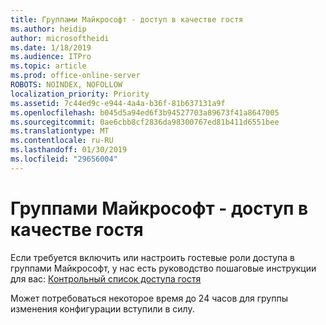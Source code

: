 ```yaml
---
title: Группами Майкрософт - доступ в качестве гостя
ms.author: heidip
author: microsoftheidi
ms.date: 1/18/2019
ms.audience: ITPro
ms.topic: article
ms.prod: office-online-server
ROBOTS: NOINDEX, NOFOLLOW
localization_priority: Priority
ms.assetid: 7c44ed9c-e944-4a4a-b36f-81b637131a9f
ms.openlocfilehash: b045d5a94ed6f3b94527703a89673f41a8647005
ms.sourcegitcommit: 0ae6cbb8cf2836da98300767ed81b411d6551bee
ms.translationtype: MT
ms.contentlocale: ru-RU
ms.lasthandoff: 01/30/2019
ms.locfileid: "29656004"
---
```

# <a name="microsoft-teams---guest-access"></a>Группами Майкрософт - доступ в качестве гостя


Если требуется включить или настроить гостевые роли доступа в группами Майкрософт, у нас есть руководство пошаговые инструкции для вас: [Контрольный список доступа гостя](https://docs.microsoft.com/microsoftteams/guest-access-checklist)
  
Может потребоваться некоторое время до 24 часов для группы изменения конфигурации вступили в силу.
  

